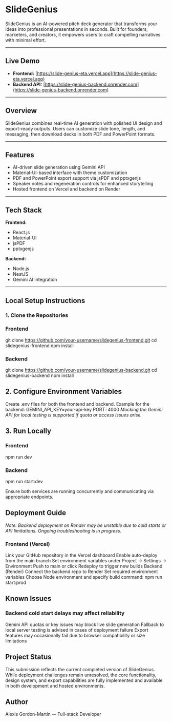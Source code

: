 # SlideGenius

SlideGenius is an AI-powered pitch deck generator that transforms your ideas into professional presentations in seconds. Built for founders, marketers, and creators, it empowers users to craft compelling narratives with minimal effort.

---

## Live Demo

- **Frontend:** [https://slide-genius-eta.vercel.app](https://slide-genius-eta.vercel.app)  
- **Backend API:** [https://slide-genius-backend.onrender.com](https://slide-genius-backend.onrender.com)

---

## Overview

SlideGenius combines real-time AI generation with polished UI design and export-ready outputs. Users can customize slide tone, length, and messaging, then download decks in both PDF and PowerPoint formats.

---

## Features

- AI-driven slide generation using Gemini API  
- Material-UI-based interface with theme customization  
- PDF and PowerPoint export support via jsPDF and pptxgenjs  
- Speaker notes and regeneration controls for enhanced storytelling  
- Hosted frontend on Vercel and backend on Render

---

## Tech Stack

**Frontend:**

- React.js  
- Material-UI  
- jsPDF  
- pptxgenjs

**Backend:**

- Node.js  
- NestJS  
- Gemini AI integration

---

## Local Setup Instructions

### 1. Clone the Repositories

### Frontend
git clone https://github.com/your-username/slidegenius-frontend.git
cd slidegenius-frontend
npm install

### Backend
git clone https://github.com/your-username/slidegenius-backend.git
cd slidegenius-backend
npm install

## 2. Configure Environment Variables
Create .env files for both the frontend and backend.
Example for the backend:
GEMINI_API_KEY=your-api-key
PORT=4000
*Mocking the Gemini API for local testing is supported if quota or access issues arise.*

## 3. Run Locally
### Frontend
npm run dev

### Backend
npm run start:dev

Ensure both services are running concurrently and communicating via appropriate endpoints.

## Deployment Guide
*Note: Backend deployment on Render may be unstable due to cold starts or API limitations. Ongoing troubleshooting is in progress.*
### Frontend (Vercel)
Link your GitHub repository in the Vercel dashboard
Enable auto-deploy from the main branch
Set environment variables under Project → Settings → Environment
Push to main or click Redeploy to trigger new builds
Backend (Render)
Connect the backend repo to Render
Set required environment variables
Choose Node environment and specify build command:
npm run start:prod

## Known Issues
### Backend cold start delays may affect reliability
Gemini API quotas or key issues may block live slide generation
Fallback to local server testing is advised in cases of deployment failure
Export features may occasionally fail due to browser compatibility or size limitations

## Project Status
This submission reflects the current completed version of SlideGenius. While deployment challenges remain unresolved, the core functionality, design system, and export capabilities are fully implemented and available in both development and hosted environments.

## Author
Alexis Gordon-Martin — Full-stack Developer

